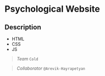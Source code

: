 # Psychological Website 

## Description


* HTML
* CSS
* JS


> _Team_ `Cold`

>_Collaborator_ `@Arevik-Hayrapetyan`